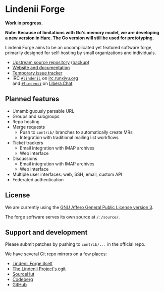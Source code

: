 # Lindenii Forge

**Work in progress.**

**Note: Because of limitations with Go's memory model, we are developing
[a new version](https://forge.lindenii.runxiyu.org/lindenii/forge/:/repos/server/?branch=hare)
in [Hare](https://harelang.org/). The Go version will still be used for prototyping.**

Lindenii Forge aims to be an uncomplicated yet featured software forge,
primarily designed for self-hosting by small organizations and individuals.

* [Upstream source repository](https://forge.lindenii.runxiyu.org/lindenii/forge/:/repos/server/)
  ([backup](https://git.lindenii.runxiyu.org/forge.git/))
* [Website and documentation](https://lindenii.runxiyu.org/forge/)
* [Temporary issue tracker](https://todo.sr.ht/~runxiyu/forge)
* IRC [`#lindenii`](https://webirc.runxiyu.org/kiwiirc/#lindenii)
  on [irc.runxiyu.org](https://irc.runxiyu.org)\
  and [`#lindenii`](https://web.libera.chat/#lindenii)
  on [Libera.Chat](https://libera.chat)

## Planned features

* Umambiguously parsable URL
* Groups and subgroups
* Repo hosting
* Merge requests
  * Push to `contrib/` branches to automatically create MRs
  * Integration with traditional mailing list workflows
* Ticket trackers
  * Email integration with IMAP archives
  * Web interface
* Discussions
  * Email integration with IMAP archives
  * Web interface
* Multiple user interfaces: web, SSH, email, custom API
* Federated authentication

## License

We are currently using the
[GNU Affero General Public License version 3](https://www.gnu.org/licenses/agpl-3.0.html).

The forge software serves its own source at `/:/source/`.

## Support and development

Please submit patches by pushing to `contrib/...` in the official repo.

We have several Git repo mirrors on a few places:
* [Lindenii Forge itself](https://forge.lindenii.runxiyu.org/lindenii/forge/:/repos/server/)
* [The Lindenii Project's cgit](https://git.lindenii.runxiyu.org/forge.git/)
* [SourceHut](https://git.sr.ht/~runxiyu/forge/)
* [Codeberg](https://codeberg.org/lindenii/forge/)
* [GitHub](https://github.com/runxiyu/forge/)

